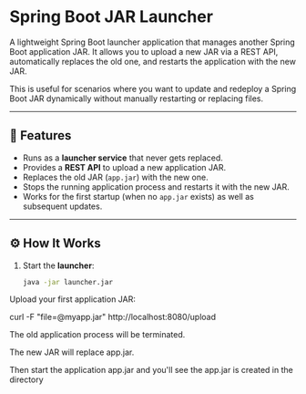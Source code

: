 # Spring Boot JAR Launcher

A lightweight Spring Boot launcher application that manages another Spring Boot application JAR.
It allows you to upload a new JAR via a REST API, automatically replaces the old one, and restarts
the application with the new JAR.

This is useful for scenarios where you want to update and redeploy a Spring Boot JAR dynamically
without manually restarting or replacing files.

---

## 🚀 Features

- Runs as a **launcher service** that never gets replaced.
- Provides a **REST API** to upload a new application JAR.
- Replaces the old JAR (`app.jar`) with the new one.
- Stops the running application process and restarts it with the new JAR.
- Works for the first startup (when no `app.jar` exists) as well as subsequent updates.

---

## ⚙️ How It Works

1. Start the **launcher**:
   ```bash
   java -jar launcher.jar


Upload your first application JAR:

curl -F "file=@myapp.jar" http://localhost:8080/upload


The old application process will be terminated.

The new JAR will replace app.jar.

Then start the application app.jar and you'll see the app.jar is created in the directory


